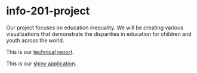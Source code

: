 # info-201-project

Our project focuses on education inequality. We will be creating various visualizations that demonstrate the disparities in education for children and youth across the world.

This is our [technical report](https://github.com/kaylamchea/info201-project/wiki/Technical-Report).

This is our [shiny application](http://127.0.0.1:5274/).

